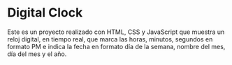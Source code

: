 # Digital Clock
Este es un proyecto realizado con HTML, CSS y JavaScript que muestra un reloj digital, en tiempo real, que marca las horas, minutos, segundos en formato PM e indica la fecha en formato día de la semana, nombre del mes, día del mes y el año.
